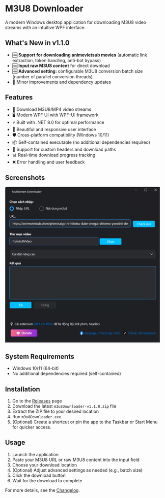 # M3U8 Downloader

A modern Windows desktop application for downloading M3U8 video streams with an intuitive WPF interface.

## What's New in v1.1.0

- 🆕 **Support for downloading animevietsub movies** (automatic link extraction, token handling, anti-bot bypass)
- 🆕 **Input raw M3U8 content** for direct download
- 🆕 **Advanced setting:** configurable M3U8 conversion batch size (number of parallel conversion threads)
- 🔄 Minor improvements and dependency updates

## Features

- 🎥 Download M3U8/MP4 video streams
- 🖥️ Modern WPF UI with WPF-UI framework
- ⚡ Built with .NET 8.0 for optimal performance
- 🎨 Beautiful and responsive user interface
- 🛡️ Cross-platform compatibility (Windows 10/11)
- 📦 Self-contained executable (no additional dependencies required)
- 📝 Support for custom headers and download paths
- 📊 Real-time download progress tracking
- ❌ Error handling and user feedback

## Screenshots
![GUI App](Resource/Image/appScreenshot.png)

## System Requirements

- Windows 10/11 (64-bit)
- No additional dependencies required (self-contained)

## Installation
1. Go to the [Releases](https://github.com/Akai1Shuichi/m3u8downloader/releases) page
2. Download the latest `m3u8Downloader-v1.1.0.zip` file
3. Extract the ZIP file to your desired location
4. Run `m3u8Downloader.exe`
5. (Optional) Create a shortcut or pin the app to the Taskbar or Start Menu for quicker access.

## Usage
1. Launch the application
2. Paste your M3U8 URL or raw M3U8 content into the input field
3. Choose your download location
4. (Optional) Adjust advanced settings as needed (e.g., batch size)
5. Click the download button
6. Wait for the download to complete

For more details, see the [Changelog](CHANGELOG.md).